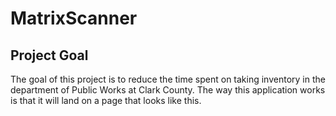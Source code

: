 # MatrixScanner

## Project Goal

The goal of this project is to reduce the time spent on taking inventory in the department of Public Works at Clark County. The way this application works is that it will land on a page that looks like this.

